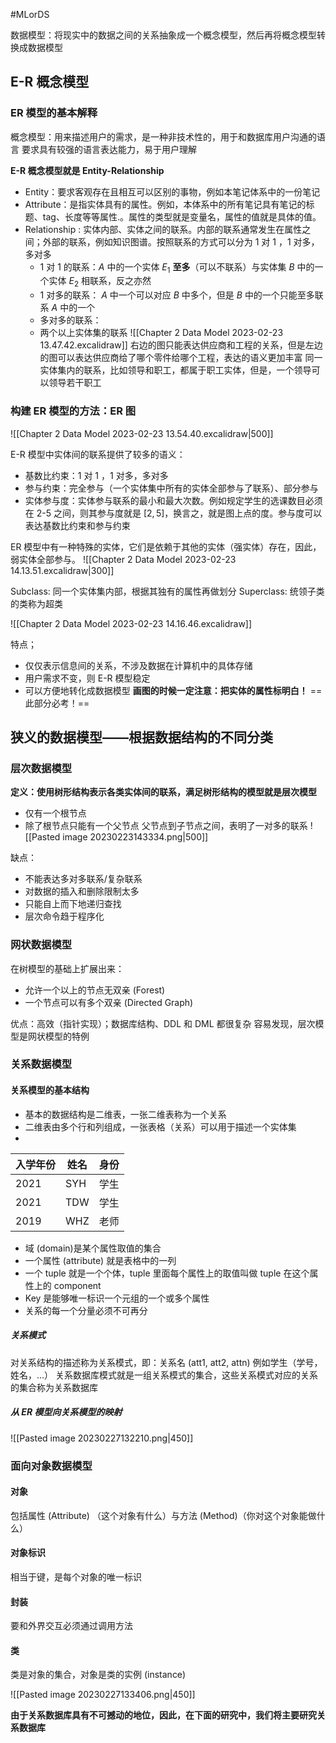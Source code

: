 

#MLorDS 

数据模型：将现实中的数据之间的关系抽象成一个概念模型，然后再将概念模型转换成数据模型

## E-R 概念模型
### ER 模型的基本解释
概念模型：用来描述用户的需求，是一种非技术性的，用于和数据库用户沟通的语言
要求具有较强的语言表达能力，易于用户理解

**E-R 概念模型就是 Entity-Relationship**
- Entity：要求客观存在且相互可以区别的事物，例如本笔记体系中的一份笔记
- Attribute：是指实体具有的属性。例如，本体系中的所有笔记具有笔记的标题、tag、长度等等属性.。属性的类型就是变量名，属性的值就是具体的值。
- Relationship : 实体内部、实体之间的联系。内部的联系通常发生在属性之间；外部的联系，例如知识图谱。按照联系的方式可以分为 1 对 1 ，1 对多，多对多
	- 1 对 1 的联系：$A$ 中的一个实体 $E_1$ **至多**（可以不联系）与实体集 $B$ 中的一个实体 $E_2$ 相联系，反之亦然
	- 1 对多的联系： $A$ 中一个可以对应 $B$ 中多个，但是 $B$ 中的一个只能至多联系 $A$ 中的一个
	- 多对多的联系：
	- 两个以上实体集的联系
![[Chapter 2 Data Model 2023-02-23 13.47.42.excalidraw]]
右边的图只能表达供应商和工程的关系，但是左边的图可以表达供应商给了哪个零件给哪个工程，表达的语义更加丰富
同一实体集内的联系，比如领导和职工，都属于职工实体，但是，一个领导可以领导若干职工

### 构建 ER 模型的方法：ER 图
![[Chapter 2 Data Model 2023-02-23 13.54.40.excalidraw|500]]

E-R 模型中实体间的联系提供了较多的语义：
- 基数比约束：1 对 1 ，1 对多，多对多 
- 参与约束：完全参与（一个实体集中所有的实体全部参与了联系）、部分参与
- 实体参与度：实体参与联系的最小和最大次数。例如规定学生的选课数目必须在 2-5 之间，则其参与度就是 $[2,5]$，换言之，就是图上点的度。参与度可以表达基数比约束和参与约束

ER 模型中有一种特殊的实体，它们是依赖于其他的实体（强实体）存在，因此，弱实体全部参与。
![[Chapter 2 Data Model 2023-02-23 14.13.51.excalidraw|300]]

Subclass: 同一个实体集内部，根据其独有的属性再做划分
Superclass: 统领子类的类称为超类

![[Chapter 2 Data Model 2023-02-23 14.16.46.excalidraw]]

特点；
- 仅仅表示信息间的关系，不涉及数据在计算机中的具体存储
- 用户需求不变，则 E-R 模型稳定
- 可以方便地转化成数据模型
**画图的时候一定注意：把实体的属性标明白！**
==此部分必考！==

## 狭义的数据模型——根据数据结构的不同分类
### 层次数据模型
**定义：使用树形结构表示各类实体间的联系，满足树形结构的模型就是层次模型**
- 仅有一个根节点
- 除了根节点只能有一个父节点
父节点到子节点之间，表明了一对多的联系
![[Pasted image 20230223143334.png|500]]

缺点：
- 不能表达多对多联系/复杂联系
- 对数据的插入和删除限制太多
- 只能自上而下地递归查找
- 层次命令趋于程序化

### 网状数据模型
在树模型的基础上扩展出来：
- 允许一个以上的节点无双亲 (Forest)
- 一个节点可以有多个双亲 (Directed Graph)

优点：高效（指针实现）；数据库结构、DDL 和 DML 都很复杂
容易发现，层次模型是网状模型的特例

### 关系数据模型
#### 关系模型的基本结构
- 基本的数据结构是二维表，一张二维表称为一个关系
- 二维表由多个行和列组成，一张表格（关系）可以用于描述一个实体集
- 
| 入学年份 | 姓名 | 身份 |
| -------- | ---- | ---- |
| 2021     | SYH  |   学生   |
| 2021     | TDW  |      学生|
| 2019     | WHZ  |      老师|
- 域 (domain)是某个属性取值的集合
- 一个属性 (attribute) 就是表格中的一列
- 一个 tuple 就是一个个体，tuple 里面每个属性上的取值叫做 tuple 在这个属性上的 component
- Key 是能够唯一标识一个元组的一个或多个属性
- 关系的每一个分量必须不可再分

##### 关系模式
对关系结构的描述称为关系模式，即：关系名 (att1, att2, attn)
例如学生（学号，姓名，...）
关系数据库模式就是一组关系模式的集合，这些关系模式对应的关系的集合称为关系数据库

##### 从 ER 模型向关系模型的映射
![[Pasted image 20230227132210.png|450]]

### 面向对象数据模型
#### 对象
包括属性 (Attribute) （这个对象有什么）与方法 (Method)（你对这个对象能做什么）

#### 对象标识
相当于键，是每个对象的唯一标识

#### 封装
要和外界交互必须通过调用方法

#### 类
类是对象的集合，对象是类的实例 (instance)

![[Pasted image 20230227133406.png|450]]

**由于关系数据库具有不可撼动的地位，因此，在下面的研究中，我们将主要研究关系数据库**

